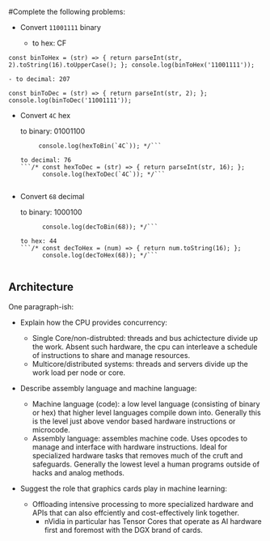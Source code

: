 #Complete the following problems:

* Convert `11001111` binary

    - to hex: CF
 
 `const binToHex = (str) => { return parseInt(str, 2).toString(16).toUpperCase(); };
 console.log(binToHex('11001111'));`
 
    - to decimal: 207

`const binToDec = (str) => { return parseInt(str, 2); };
console.log(binToDec('11001111'));`

* Convert `4C` hex

    to binary: 01001100
    ```/* const hexToBin = (str) => { return ("00000000" + (parseInt(str, 16)).toString(2)).substr(-8); };
	     console.log(hexToBin(`4C`)); */```

    to decimal: 76
    ```/* const hexToDec = (str) => { return parseInt(str, 16); };
          console.log(hexToDec(`4C`)); */```


* Convert `68` decimal

    to binary: 1000100
    ```/* const decToBin = (num) => { return num.toString(2); }; 
          console.log(decToBin(68)); */```

    to hex: 44 
    ```/* const decToHex = (num) => { return num.toString(16); }; 
          console.log(decToHex(68)); */```


## Architecture

One paragraph-ish:

* Explain how the CPU provides concurrency:
  - Single Core/non-distrubted: threads and bus achictecture divide up the work.
    Absent such hardware, the cpu can interleave a schedule of instructions to
    share and manage resources.
  - Multicore/distributed systems: threads and servers divide up the work load 
    per node or core.

* Describe assembly language and machine language:
  - Machine language (code): a low level language (consisting of binary or hex) that 
    higher level languages compile down into. Generally this is the level just above 
    vendor based hardware instructions or microcode.
  - Assembly language: assembles machine code. Uses opcodes to manage and interface
    with hardware instructions. Ideal for specialized hardware tasks that removes 
    much of the cruft and safeguards. Generally the lowest level a human programs 
    outside of hacks and analog methods.
* Suggest the role that graphics cards play in machine learning:
  - Offloading intensive processing to more specialized hardware and APIs that can
    also effciently and cost-effectively link together. 
      - nVidia in particular has Tensor Cores that operate as AI hardware first and 
        foremost with the DGX brand of cards.
